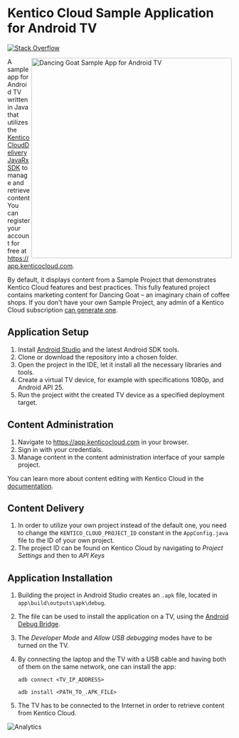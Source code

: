 # Kentico Cloud Sample Application for Android TV

[![Stack Overflow](https://img.shields.io/badge/Stack%20Overflow-ASK%20NOW-FE7A16.svg?logo=stackoverflow&logoColor=white)](https://stackoverflow.com/tags/kentico-cloud)

<img align="right" width="450" src="https://i.imgur.com/lbl0sTZ.jpg" alt="Dancing Goat Sample App for Android TV" />

A sample app for Android TV written in Java that utilizes the [KenticoCloudDeliveryJavaRxSDK](https://github.com/Kentico/KenticoCloudDeliveryJavaRxSDK) to manage and retrieve content
You can register your account for free at https://app.kenticocloud.com.

By default, it displays content from a Sample Project that demonstrates Kentico Cloud features and best practices. This fully featured project contains marketing content for Dancing Goat – an imaginary chain of coffee shops. If you don't have your own Sample Project, any admin of a Kentico Cloud subscription [can generate one](https://app.kenticocloud.com/sample-project-generator).

## Application Setup
1. Install [Android Studio](https://developer.android.com/studio/) and the latest Android SDK tools. 
2. Clone or download the repository into a chosen folder. 
3. Open the project in the IDE, let it install all the necessary libraries and tools. 
4. Create a virtual TV device, for example with specifications 1080p, and Android API 25. 
5. Run the project witht the created TV device as a specified deployment target.

## Content Administration
1. Navigate to https://app.kenticocloud.com in your browser.
2. Sign in with your credentials.
3. Manage content in the content administration interface of your sample project.

You can learn more about content editing with Kentico Cloud in the [documentation](https://developer.kenticocloud.com/docs).

## Content Delivery
1. In order to utilize your own project instead of the default one, you need to change the `KENTICO_CLOUD_PROJECT_ID` constant in the `AppConfig.java` file to the ID of your own project.
2. The project ID can be found on Kentico Cloud by navigating to *Project Settings* and then to *API Keys*

## Application Installation
1. Building the project in Android Studio creates an `.apk` file, located in `app\build\outputs\apk\debug`.
2. The file can be used to install the application on a TV, using the [Android Debug Bridge](https://forum.xda-developers.com/showthread.php?t=2588979).
3. The *Developer Mode* and *Allow USB debugging* modes have to be turned on the TV. 
4. By connecting the laptop and the TV with a USB cable and having both of them on the same network, one can install the app:
  
   `adb connect <TV_IP_ADDRESS>`
   
   `adb install <PATH_TO_.APK_FILE>`
5. The TV has to be connected to the Internet in order to retrieve content from Kentico Cloud.

![Analytics](https://kentico-ga-beacon.azurewebsites.net/api/UA-69014260-4/Kentico/cloud-sample-app-android-tv/?pixel)
